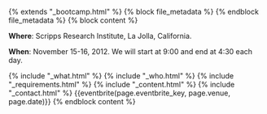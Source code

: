 {% extends "_bootcamp.html" %} {% block file_metadata %}  {% endblock
file_metadata %} {% block content %}

**Where**: Scripps Research Institute, La Jolla, California.

**When**: November 15-16, 2012. We will start at 9:00 and end at 4:30 each day.

{% include "_what.html" %} {% include "_who.html" %} {% include
"_requirements.html" %} {% include "_content.html" %} {% include
"_contact.html" %} {{eventbrite(page.eventbrite_key, page.venue, page.date)}}
{% endblock content %}


